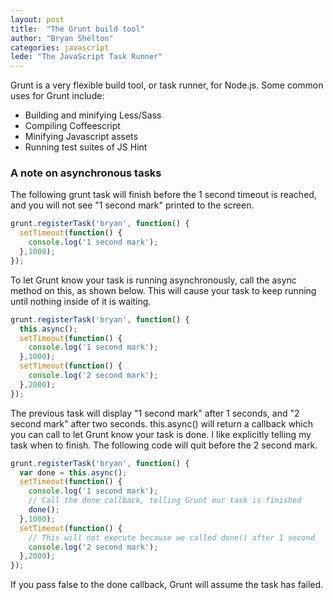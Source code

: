 ```yaml
---
layout: post
title:  "The Grunt build tool"
author: "Bryan Shelton"
categories: javascript
lede: "The JavaScript Task Runner"
---
```

Grunt is a very flexible build tool, or task runner, for Node.js. Some common uses for Grunt include:

  * Building and minifying Less/Sass
  * Compiling Coffeescript
  * Minifying Javascript assets
  * Running test suites of JS Hint

### A note on asynchronous tasks ###

The following grunt task will finish before the 1 second timeout is reached,
and you will not see "1 second mark" printed to the screen.

```javascript
grunt.registerTask('bryan', function() {
  setTimeout(function() {
    console.log('1 second mark');
  },1000);
});
```

To let Grunt know your task is running asynchronously, call the async method on this, as shown below. This will cause your task to 
keep running until nothing inside of it is waiting.

```javascript
grunt.registerTask('bryan', function() {
  this.async();
  setTimeout(function() {
    console.log('1 second mark');
  },1000);
  setTimeout(function() {
    console.log('2 second mark');
  },2000);
});
```

The previous task will display "1 second mark" after 1 seconds, and "2 second mark" after two seconds. this.async() will return
a callback which you can call to let Grunt know your task is done. I like explicitly telling my task when to finish.
The following code will quit before the 2 second mark.

```javascript
grunt.registerTask('bryan', function() {
  var done = this.async();
  setTimeout(function() {
    console.log('1 second mark');
    // Call the done callback, telling Grunt our task is finished
    done();
  },1000);
  setTimeout(function() {
    // This will not execute because we called done() after 1 second
    console.log('2 second mark');
  },2000);
});
```

If you pass false to the done callback, Grunt will assume the task has failed.
